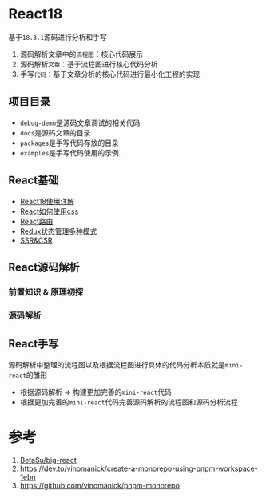 # React18
基于`18.3.1`源码进行分析和手写

1. 源码解析文章中的`流程图`：核心代码展示
2. 源码解析`文章`：基于流程图进行核心代码分析
3. 手写`代码`：基于文章分析的核心代码进行最小化工程的实现


## 项目目录

- `debug-demo`是源码文章调试的相关代码
- `docs`是源码文章的目录
- `packages`是手写代码存放的目录
- `examples`是手写代码使用的示例



## React基础

- [React18使用详解](https://github.com/wbccb/mini-react/blob/main/docs/0-基础知识/React18使用详解.md)
- [React如何使用css](https://github.com/wbccb/mini-react/blob/main/docs/0-基础知识/React如何使用css.md)
- [React路由](https://github.com/wbccb/mini-react/blob/main/docs/0-基础知识/React路由.md)
- [Redux状态管理多种模式](https://github.com/wbccb/mini-react/blob/main/docs/0-基础知识/Redux状态管理多种模式.md)
- [SSR&CSR](https://github.com/wbccb/mini-react/blob/main/docs/0-基础知识/SSR&CSR.md)


## React源码解析

### 前置知识 & 原理初探

### 源码解析


## React手写

源码解析中整理的流程图以及根据流程图进行具体的代码分析本质就是`mini-react`的雏形
- 根据源码解析 => 构建更加完善的`mini-react`代码
- 根据更加完善的`mini-react`代码完善源码解析的流程图和源码分析流程








# 参考
1. [BetaSu/big-react](https://github.com/BetaSu/big-react)
2. https://dev.to/vinomanick/create-a-monorepo-using-pnpm-workspace-1ebn
3. https://github.com/vinomanick/pnpm-monorepo